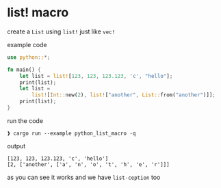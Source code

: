 
# list! macro
create a `List` using `list!` just like `vec!`

example code
```rust
use python::*;

fn main() {
    let list = list![123, 123, 123.123, 'c', "hello"];
    print(list);
    let list =
        list![Int::new(2), list!["another", List::from("another")]];
    print(list);
}
```

run the code
```shell
❱ cargo run --example python_list_macro -q
```

output
```shell
[123, 123, 123.123, 'c', 'hello']
[2, ['another', ['a', 'n', 'o', 't', 'h', 'e', 'r']]]
```
as you can see it works and we have `list-ception` too
